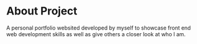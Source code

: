 # About Project
A personal portfolio websited developed by myself to showcase front end web development skills as well as give others a closer look at who I am.